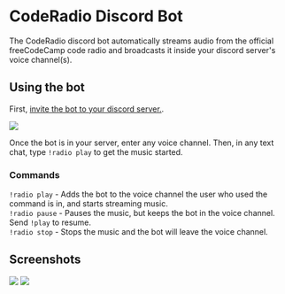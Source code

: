 # CodeRadio Discord Bot
The CodeRadio discord bot automatically streams audio from the official freeCodeCamp code radio and broadcasts it inside your discord server's voice channel(s).

## Using the bot
First, [invite the bot to your discord server.](https://discordapp.com/api/oauth2/authorize?client_id=691360591507619881&permissions=3147776&scope=bot).

![][discordbot]

Once the bot is in your server, enter any voice channel. Then, in any text chat, type `!radio play` to get the music started.

### Commands
`!radio play` - Adds the bot to the voice channel the user who used the command is in, and starts streaming music.  
`!radio pause` - Pauses the music, but keeps the bot in the voice channel. Send `!play` to resume.  
`!radio stop` - Stops the music and the bot will leave the voice channel.

## Screenshots
![][discordbot]
![][voiceChannel]

[discordbot]: ./img/discordStatus.png
[voicechannel]: ./img/voiceChannel.png
[textchat]: ./img/textChat.png